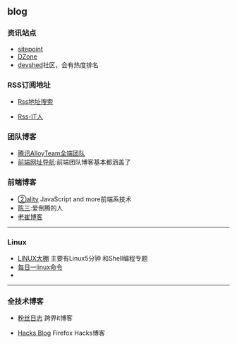 ## blog

### 资讯站点
* [sitepoint](https://www.sitepoint.com/)
* [DZone](https://dzone.com/)
* [devshed](http://www.devshed.com/#inbox/_blank)社区，会有热度排名




### RSS订阅地址

* [Rss地址搜索](http://ctrlq.org/rss/)


* [Rss-IT人](https://github.com/Gracker/Rss-IT)



### 团队博客

* [腾讯AlloyTeam全端团队](http://www.alloyteam.com/)
* [前端网址导航](http://www.whycss.com/):前端团队博客基本都涵盖了



### 前端博客

- [②ality](http://www.2ality.com/) JavaScript and more前端系技术
- [陈三](https://www.zfanw.com/blog/):爱倒腾的人
- [老崔博客](http://ijs.me/)

------



### Linux

- [LINUX大棚](http://roclinux.cn/) 主要有Linux5分钟 和Shell编程专题
- [每日一linux命令](http://www.cnblogs.com/peida/tag/%E6%AF%8F%E6%97%A5%E4%B8%80linux%E5%91%BD%E4%BB%A4/)
- ​

------

### 全技术博客

- [粉丝日志](http://blog.fens.me/) 跨界it博客

- [Hacks Blog](https://hacks.mozilla.org/) Firefox Hacks博客

  ​


